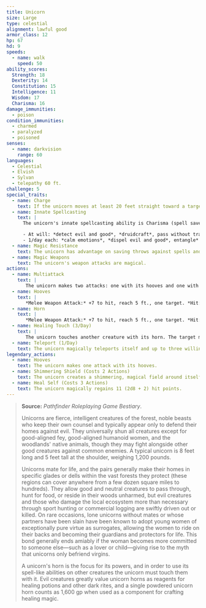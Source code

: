 ```yaml
---
title: Unicorn
size: Large
type: celestial
alignment: lawful good
armor_class: 12
hp: 67
hd: 9
speeds:
  - name: walk
    speed: 50
ability_scores:
  Strength: 18
  Dexterity: 14
  Constitution: 15
  Intelligence: 11
  Wisdom: 17
  Charisma: 16
damage_immunities:
  - poison
condition_immunities:
  - charmed
  - paralyzed
  - poisoned
senses:
  - name: darkvision
    range: 60
languages:
  - Celestial
  - Elvish
  - Sylvan
  - telepathy 60 ft.
challenge: 5
special_traits:
  - name: Charge
    text: If the unicorn moves at least 20 feet straight toward a target and then hits it with a horn attack on the same turn, the target takes an extra 9 (2d8) piercing damage. If the target is a creature, it must succeed on a DC 15 Strength saving throw or be knocked prone.
  - name: Innate Spellcasting
    text: |
      The unicorn's innate spellcasting ability is Charisma (spell save DC 14). The unicorn can innately cast the following spells, requiring no components:

      - At will: *detect evil and good*, *druidcraft*, pass without trace*
      - 1/day each: *calm emotions*, *dispel evil and good*, entangle*
  - name: Magic Resistance
    text: The unicorn has advantage on saving throws against spells and other magical effects.
  - name: Magic Weapons
    text: The unicorn's weapon attacks are magical.
actions:
  - name: Multiattack
    text: |
       The unicorn makes two attacks: one with its hooves and one with its horn.
  - name: Hooves
    text: |
       *Melee Weapon Attack:* +7 to hit, reach 5 ft., one target. *Hit:* 11 (2d6 + 4) bludgeoning damage.
  - name: Horn
    text: |
       *Melee Weapon Attack:* +7 to hit, reach 5 ft., one target. *Hit:* 8 (1d8 + 4) piercing damage.
  - name: Healing Touch (3/Day)
    text: |
       The unicorn touches another creature with its horn. The target magically regains 11 (2d8 + 2) hit points. In addition, the touch removes all diseases and neutralizes all poisons afflicting the target.
  - name: Teleport (1/Day)
    text: The unicorn magically teleports itself and up to three willing creatures it can see within 5  feet of it, along with any equipment they are wearing or carrying, to a location the unicorn is familiar with, up to 1 mile away.
legendary_actions:
  - name: Hooves
    text: The unicorn makes one attack with its hooves.
  - name: Shimmering Shield (Costs 2 Actions)
    text: The unicorn creates a shimmering, magical field around itself or another creature it can see within 60 feet of it. The target gains a +2 bonus to AC until the end of the unicorn's next turn.
  - name: Heal Self (Costs 3 Actions)
    text: The unicorn magically regains 11 (2d8 + 2) hit points.
---
```


> **Source:** *Pathfinder Roleplaying Game Bestiary*.
>
> Unicorns are fierce, intelligent creatures of the forest, noble beasts who keep their own counsel and typically appear only to defend their homes against evil. They universally shun all creatures except for good-aligned fey, good-aligned humanoid women, and the woodlands' native animals, though they may fight alongside other good creatures against common enemies. A typical unicorn is 8 feet long and 5 feet tall at the shoulder, weighing 1,200 pounds.
>
> Unicorns mate for life, and the pairs generally make their homes in specific glades or dells within the vast forests they protect (these regions can cover anywhere from a few dozen square miles to hundreds). They allow good and neutral creatures to pass through, hunt for food, or reside in their woods unharmed, but evil creatures and those who damage the local ecosystem more than necessary through sport hunting or commercial logging are swiftly driven out or killed. On rare occasions, lone unicorns without mates or whose partners have been slain have been known to adopt young women of exceptionally pure virtue as surrogates, allowing the women to ride on their backs and becoming their guardians and protectors for life. This bond generally ends amiably if the woman becomes more committed to someone else—such as a lover or child—giving rise to the myth that unicorns only befriend virgins.
>
> A unicorn's horn is the focus for its powers, and in order to use its spell-like abilities on other creatures the unicorn must touch them with it. Evil creatures greatly value unicorn horns as reagents for healing potions and other dark rites, and a single powdered unicorn horn counts as 1,600 gp when used as a component for crafting healing magic.

